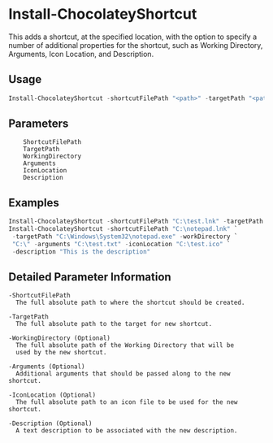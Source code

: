 # Install-ChocolateyShortcut
This adds a shortcut, at the specified location, with the option to specify 
a number of additional properties for the shortcut, such as Working Directory,
Arguments, Icon Location, and Description.

## Usage

```powershell
Install-ChocolateyShortcut -shortcutFilePath "<path>" -targetPath "<path>"
```

## Parameters
```
    ShortcutFilePath
    TargetPath
    WorkingDirectory
    Arguments
    IconLocation
    Description
```

## Examples

```powershell
Install-ChocolateyShortcut -shortcutFilePath "C:\test.lnk" -targetPath "C:\test.exe"
Install-ChocolateyShortcut -shortcutFilePath "C:\notepad.lnk" `
 -targetPath "C:\Windows\System32\notepad.exe" -workDirectory `
 "C:\" -arguments "C:\test.txt" -iconLocation "C:\test.ico" `
 -description "This is the description"
```

## Detailed Parameter Information

```
-ShortcutFilePath
  The full absolute path to where the shortcut should be created.  

-TargetPath
  The full absolute path to the target for new shortcut.  

-WorkingDirectory (Optional)
  The full absolute path of the Working Directory that will be 
  used by the new shortcut.  

-Arguments (Optional)
  Additional arguments that should be passed along to the new shortcut.  

-IconLocation (Optional)
  The full absolute path to an icon file to be used for the new shortcut.  

-Description (Optional)
  A text description to be associated with the new description.  
```